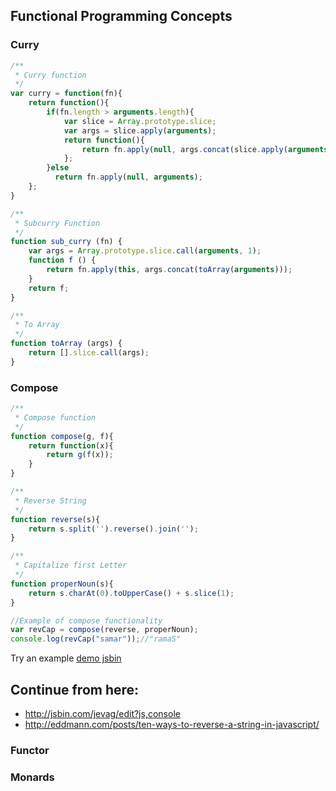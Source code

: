 ## Functional Programming Concepts

### Curry

```js
/**
 * Curry function
 */
var curry = function(fn){
	return function(){
		if(fn.length > arguments.length){
			var slice = Array.prototype.slice;
			var args = slice.apply(arguments);
			return function(){
				return fn.apply(null, args.concat(slice.apply(arguments)));
			};
		}else
		  return fn.apply(null, arguments);
	};
}

/**
 * Subcurry Function
 */
function sub_curry (fn) {
	var args = Array.prototype.slice.call(arguments, 1);
	function f () {
		return fn.apply(this, args.concat(toArray(arguments)));
	}
	return f;
}

/**
 * To Array
 */
function toArray (args) {
	return [].slice.call(args);
}
```

### Compose

```js
/**
 * Compose function
 */
function compose(g, f){
	return function(x){
		return g(f(x));
	}
}

/**
 * Reverse String
 */
function reverse(s){
	return s.split('').reverse().join('');
}

/**
 * Capitalize first Letter
 */
function properNoun(s){
	return s.charAt(0).toUpperCase() + s.slice(1);
}

//Example of compose functionality
var revCap = compose(reverse, properNoun);
console.log(revCap("samar"));//"ramaS"

```

Try an example [demo jsbin](http://jsbin.com/watisu/1/edit?js,console)

## Continue from here: 

- http://jsbin.com/jevag/edit?js,console  
- http://eddmann.com/posts/ten-ways-to-reverse-a-string-in-javascript/

### Functor

### Monards